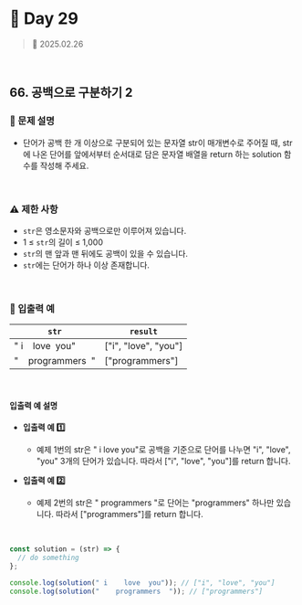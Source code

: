 # 🌻 Day 29

> 📅 2025.02.26

<br>

## 66. 공백으로 구분하기 2

### 📍 문제 설명

- 단어가 공백 한 개 이상으로 구분되어 있는 문자열 str이 매개변수로 주어질 때,
  str에 나온 단어를 앞에서부터 순서대로 담은 문자열 배열을 return 하는 solution 함수를 작성해 주세요.

<br>

### ⚠️ 제한 사항

- `str`은 영소문자와 공백으로만 이루어져 있습니다.
- 1 ≤ `str`의 길이 ≤ 1,000
- `str`의 맨 앞과 맨 뒤에도 공백이 있을 수 있습니다.
- `str`에는 단어가 하나 이상 존재합니다.

<br>

### 👀 입출력 예

| `str`               | `result`             |
| ------------------- | -------------------- |
| " i    love  you"   | ["i", "love", "you"] |
| "    programmers  " | ["programmers"]      |

<br>

#### 입출력 예 설명

- **입출력 예 1️⃣**

  - 예제 1번의 str은 " i love you"로 공백을 기준으로 단어를 나누면 "i", "love", "you" 3개의 단어가 있습니다. 따라서 ["i", "love", "you"]를 return 합니다.

- **입출력 예 2️⃣**

  - 예제 2번의 str은 " programmers "로 단어는 "programmers" 하나만 있습니다. 따라서 ["programmers"]를 return 합니다.

<br>

```javascript
const solution = (str) => {
  // do something
};

console.log(solution(" i    love  you")); // ["i", "love", "you"]
console.log(solution("    programmers  ")); // ["programmers"]
```
